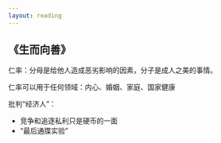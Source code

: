 ```yaml
---
layout: reading
---
```



## 《生而向善》

仁率：分母是给他人造成恶劣影响的因素，分子是成人之美的事情。

仁率可以用于任何领域：内心、婚姻、家庭、国家健康

批判“经济人”：
- 竞争和追逐私利只是硬币的一面
- “最后通牒实验”
